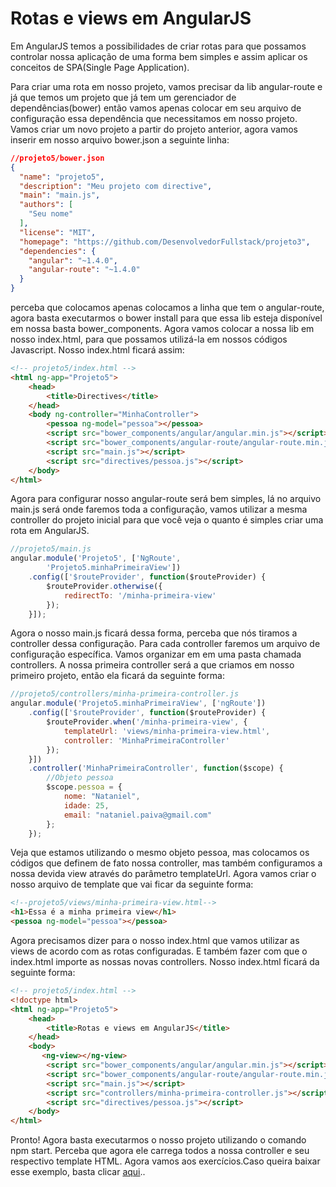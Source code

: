 Rotas e views em AngularJS
===
Em AngularJS temos a possibilidades de criar rotas para que possamos
controlar nossa aplicação de uma forma bem simples e assim aplicar os
conceitos de SPA(Single Page Application).

Para criar uma rota em nosso projeto, vamos precisar da lib angular-route e já que temos
um projeto que já tem um gerenciador de dependências(bower) então vamos apenas
colocar em seu arquivo de configuração essa dependência que necessitamos em nosso projeto.
Vamos criar um novo projeto a partir do projeto anterior, agora vamos inserir
em nosso arquivo bower.json a seguinte linha:

~~~json
//projeto5/bower.json
{
  "name": "projeto5",
  "description": "Meu projeto com directive",
  "main": "main.js",
  "authors": [
    "Seu nome"
  ],
  "license": "MIT",
  "homepage": "https://github.com/DesenvolvedorFullstack/projeto3",
  "dependencies": {
    "angular": "~1.4.0",
    "angular-route": "~1.4.0"
  }
}
~~~

perceba que colocamos apenas colocamos a linha que tem o angular-route, agora basta
executarmos o bower install para que essa lib esteja disponível em nossa basta bower_components.
Agora vamos colocar a nossa lib em nosso index.html, para que possamos utilizá-la em nossos códigos Javascript.
Nosso index.html ficará assim:

~~~html
<!-- projeto5/index.html -->
<html ng-app="Projeto5">
    <head>
        <title>Directives</title>
    </head>
    <body ng-controller="MinhaController">
        <pessoa ng-model="pessoa"></pessoa>
        <script src="bower_components/angular/angular.min.js"></script>
        <script src="bower_components/angular-route/angular-route.min.js"></script>
        <script src="main.js"></script>
        <script src="directives/pessoa.js"></script>
    </body>
</html>

~~~

Agora para configurar nosso angular-route será bem simples, lá no arquivo main.js será onde faremos toda a configuração,
vamos utilizar a mesma controller do projeto inicial para que você veja o quanto é simples criar uma rota em AngularJS.

~~~javascript
//projeto5/main.js
angular.module('Projeto5', ['NgRoute',
        'Projeto5.minhaPrimeiraView'])
    .config(['$routeProvider', function($routeProvider) {
        $routeProvider.otherwise({
            redirectTo: '/minha-primeira-view'
        });
    }]);
~~~

Agora o nosso main.js ficará dessa forma, perceba que nós tiramos a controller dessa configuração.
Para cada controller faremos um arquivo de configuração específica. Vamos organizar em em uma pasta chamada controllers.
A nossa primeira controller será a que criamos em nosso primeiro projeto, então ela ficará da seguinte forma:

~~~javascript
//projeto5/controllers/minha-primeira-controller.js
angular.module('Projeto5.minhaPrimeiraView', ['ngRoute'])
    .config(['$routeProvider', function($routeProvider) {
        $routeProvider.when('/minha-primeira-view', {
            templateUrl: 'views/minha-primeira-view.html',
            controller: 'MinhaPrimeiraController'
        });
    }])
    .controller('MinhaPrimeiraController', function($scope) {
        //Objeto pessoa
        $scope.pessoa = {
            nome: "Nataniel",
            idade: 25,
            email: "nataniel.paiva@gmail.com"
        };
    });
~~~

Veja que estamos utilizando o mesmo objeto pessoa, mas colocamos os códigos que definem de fato nossa controller,
mas também configuramos a nossa devida view através do parâmetro templateUrl. Agora vamos criar o nosso arquivo de template
que vai ficar da seguinte forma:

~~~html
<!--projeto5/views/minha-primeira-view.html-->
<h1>Essa é a minha primeira view</h1>
<pessoa ng-model="pessoa"></pessoa>
~~~

Agora precisamos dizer para o nosso index.html que vamos utilizar as views de acordo com as rotas configuradas.
E também fazer com que o index.html importe as nossas novas controllers.
Nosso index.html ficará da seguinte forma:

~~~html
<!-- projeto5/index.html -->
<!doctype html>
<html ng-app="Projeto5">
    <head>
        <title>Rotas e views em AngularJS</title>
    </head>
    <body>
       <ng-view></ng-view>
        <script src="bower_components/angular/angular.min.js"></script>
        <script src="bower_components/angular-route/angular-route.min.js"></script>
        <script src="main.js"></script>
        <script src="controllers/minha-primeira-controller.js"></script>
        <script src="directives/pessoa.js"></script>
    </body>
</html>
~~~

Pronto! Agora basta executarmos o nosso projeto utilizando o comando npm start.
Perceba que agora ele carrega todos a nossa controller e seu respectivo template HTML.
Agora vamos aos exercícios.Caso queira baixar esse exemplo, basta clicar [aqui](https://github.com/DesenvolvedorFullstack/projeto5)..
